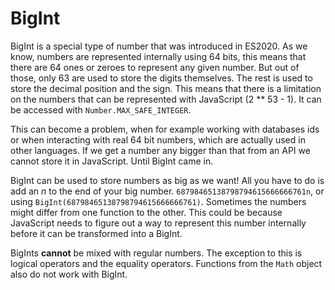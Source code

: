 # BigInt

BigInt is a special type of number that was introduced in ES2020.
As we know, numbers are represented internally using 64 bits, this means that there are 64 ones or zeroes to represent any given number. But out of those, only 63 are used to store the digits themselves. The rest is used to store the decimal position and the sign. This means that there is a limitation on the numbers that can be represented with JavaScript (2 \*\* 53 - 1). It can be accessed with `Number.MAX_SAFE_INTEGER`.

This can become a problem, when for example working with databases ids or when interacting with real 64 bit numbers, which are actually used in other languages. If we get a number any bigger than that from an API we cannot store it in JavaScript. Until BigInt came in.

BigInt can be used to store numbers as big as we want! All you have to do is add an _n_ to the end of your big number. `68798465138798794615666666761n`, or using `BigInt(68798465138798794615666666761)`.
Sometimes the numbers might differ from one function to the other. This could be because JavaScript needs to figure out a way to represent this number internally before it can be transformed into a BigInt.

BigInts **cannot** be mixed with regular numbers. The exception to this is logical operators and the equality operators.
Functions from the `Math` object also do not work with BigInt.
